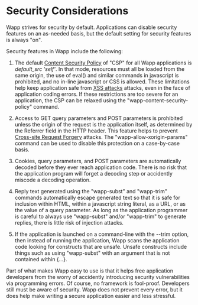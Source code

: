 Security Considerations
=======================

Wapp strives for security by default.  Applications can disable security
features on an as-needed basis, but the default setting for security
features is always "on".

Security features in Wapp include the following:

  1.  The default
      [Content Security Policy](https://en.wikipedia.org/wiki/Content_Security_Policy)
      of "CSP"
      for all Wapp applications is _default\_src 'self'_.  In that mode,
      resources must all be loaded from the same origin, the use of
      eval() and similar commands in javascript is prohibited, and
      no in-line javascript or CSS is allowed.  These limitations help
      keep application safe from 
      [XSS attacks](https://en.wikipedia.org/wiki/Cross-site_scripting)
      attacks, even in the face of application coding errors. If these
      restrictions are too severe for an application, the CSP can be
      relaxed using the "wapp-content-security-policy" command.

  2.  Access to GET query parameters and POST parameters is prohibited
      unless the origin of the request is the application itself, as
      determined by the Referrer field in the HTTP header. This feature
      helps to prevent
      [Cross-site Request Forgery](https://en.wikipedia.org/wiki/Cross-site_request_forgery)
      attacks. The "wapp-allow-xorigin-params" command can be used to
      disable this protection on a case-by-case basis.

  3.  Cookies, query parameters, and POST parameters are automatically
      decoded before they ever reach application code. There is no risk
      that the application program will forget a decoding step or
      accidently miscode a decoding operation.

  4.  Reply text generated using the "wapp-subst" and "wapp-trim" commands
      automatically escape generated text so that it is safe for inclusion
      within HTML, within a javascript string literal, as a URL, or as
      the value of a query parameter. As long as the application programmer
      is careful to always use "wapp-subst" and/or "wapp-trim" to generate
      replies, there is little risk of injection attacks.

  5.  If the application is launched on a command-line with the --trim
      option, then instead of running the application, Wapp scans the
      application code looking for constructs that are unsafe.  Unsafe
      constructs include things such as using "wapp-subst" with an argument
      that is not contained within {...}.

Part of what makes Wapp easy to use is that it helps free application
developers from the worry of accidently introducing security vulnerabilities
via programming errors.  Of course, no framework is fool-proof.  Developers
still must be aware of security.  Wapp does not prevent every error, but
it does help make writing a secure application easier and less stressful.
